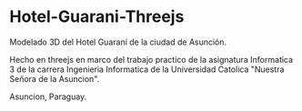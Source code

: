 # Hotel-Guarani-Threejs
Modelado 3D del Hotel Guaraní de la ciudad de Asunción.

Hecho en threejs en marco del trabajo practico de la asignatura Informatica 3 de la carrera Ingenieria Informatica de la Universidad Catolica "Nuestra Señora de la Asuncion". 

Asuncion, Paraguay.
